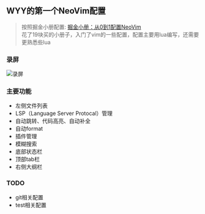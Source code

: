 ## WYY的第一个NeoVim配置
> 按照掘金小册配置: [掘金小册：从0到1配置NeoVim](https://juejin.cn/book/7051157342770954277)
> <br>花了19块买的小册子，入门了vim的一些配置，配置主要用lua编写，还需要更熟悉些lua
### 录屏
![录屏](https://wyy-bucket-filestore.oss-cn-shanghai.aliyuncs.com/oss/nvim_scree_record_2023_03_11.gif)
### 主要功能
- 左侧文件列表
- LSP（Language Server Protocal）管理
- 自动跳转、代码高亮、自动补全
- 自动format
- 插件管理
- 模糊搜索
- 底部状态栏
- 顶部tab栏
- 右侧大纲栏
### TODO
- git相关配置
- test相关配置
